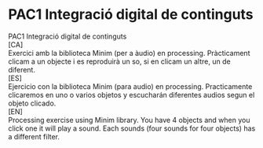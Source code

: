 # PAC1 Integració digital de continguts
PAC1 Integració digital de continguts<br>
[CA]<br>
Exercici amb la biblioteca Minim (per a àudio) en processing. Pràcticament clicam a un objecte i es reproduirà un so, si en clicam un altre, un de diferent.<br>
[ES]<br>
Ejercicio con la biblioteca Minim (para audio) en processing. Practicamente clicaremos en uno o varios objetos y escucharán diferentes audios segun el objeto clicado.<br>
[EN]<br>
Processing exercise using Minim library. You have 4 objects and when you click one it will play a sound. Each sounds (four sounds for four objects) has a different filter.<br>
